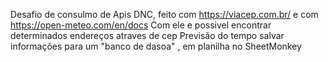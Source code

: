 Desafio de consulmo de Apis DNC, feito com https://viacep.com.br/
e com https://open-meteo.com/en/docs
Com ele e possivel encontrar determinados endereços atraves de cep
Previsão do tempo
salvar informações para um "banco de dasoa" , em planilha no SheetMonkey
